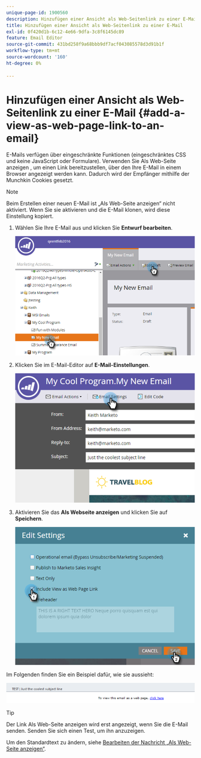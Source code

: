 ```yaml
---
unique-page-id: 1900560
description: Hinzufügen einer Ansicht als Web-Seitenlink zu einer E-Mail - Marketo-Dokumente - Produktdokumentation
title: Hinzufügen einer Ansicht als Web-Seitenlink zu einer E-Mail
exl-id: 0f420d1b-6c12-4e66-9dfa-3c8f6145dc89
feature: Email Editor
source-git-commit: 431bd258f9a68bbb9df7acf043085578d3d91b1f
workflow-type: tm+mt
source-wordcount: '160'
ht-degree: 0%

---
```


# Hinzufügen einer Ansicht als Web-Seitenlink zu einer E-Mail {#add-a-view-as-web-page-link-to-an-email}

E-Mails verfügen über eingeschränkte Funktionen (eingeschränktes CSS und keine JavaScript oder Formulare). Verwenden Sie Als Web-Seite anzeigen , um einen Link bereitzustellen, über den Ihre E-Mail in einem Browser angezeigt werden kann. Dadurch wird der Empfänger mithilfe der Munchkin Cookies gesetzt.

>[!NOTE]
>
>Beim Erstellen einer neuen E-Mail ist „Als Web-Seite anzeigen“ nicht aktiviert. Wenn Sie sie aktivieren und die E-Mail klonen, wird diese Einstellung kopiert.

1. Wählen Sie Ihre E-Mail aus und klicken Sie **Entwurf bearbeiten**.

   ![](assets/one-5.png)

1. Klicken Sie im E-Mail-Editor auf **E-Mail-Einstellungen**.

   ![](assets/two-5.png)

1. Aktivieren Sie das **Als Webseite anzeigen** und klicken Sie auf **Speichern**.

   ![](assets/three-4.png)

Im Folgenden finden Sie ein Beispiel dafür, wie sie aussieht:

![](assets/four-3.png)

>[!TIP]
>
>Der Link Als Web-Seite anzeigen wird erst angezeigt, wenn Sie die E-Mail senden. Senden Sie sich einen Test, um ihn anzuzeigen.

Um den Standardtext zu ändern, siehe [Bearbeiten der Nachricht „Als Web-Seite anzeigen“](/help/marketo/product-docs/administration/email-setup/edit-the-view-as-web-page-message.md).
